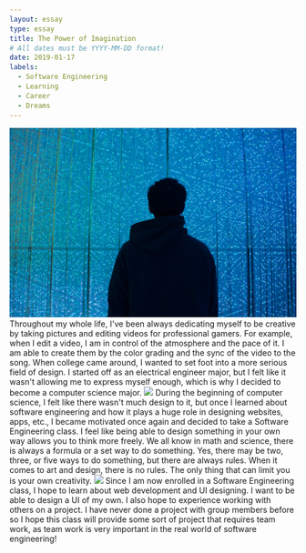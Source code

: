 ```yaml
---
layout: essay
type: essay
title: The Power of Imagination
# All dates must be YYYY-MM-DD format!
date: 2019-01-17
labels:
  - Software Engineering
  - Learning
  - Career
  - Dreams
---
```


<img class="ui tiny left circular floated image" src="../images/sparkleportrait.jpeg">
Throughout my whole life, I've been always dedicating myself to be creative by taking pictures and editing videos for professional gamers. For example, when I edit a video, I am in control of the atmosphere and the pace of it. I am able to create them by the color grading and the sync of the video to the song. When college came around, I wanted to set foot into a more serious field of design. I started off as an electrical engineer major, but I felt like it wasn't allowing me to express myself enough, which is why I decided to become a computer science major.

<img class="ui tiny left circular floated image" src="../images/design-technology.jpg">
During the beginning of computer science, I felt like there wasn't much design to it, but once I learned about software engineering and how it plays a huge role in designing websites, apps, etc., I became motivated once again and decided to take a Software Engineering class. I feel like being able to design something in your own way allows you to think more freely. We all know in math and science, there is always a formula or a set way to do something. Yes, there may be two, three, or five ways to do something, but there are always rules. When it comes to art and design, there is no rules. The only thing that can limit you is your own creativity.

<img class="ui tiny left circular floated image" src="../images/software-code.jpg">
Since I am now enrolled in a Software Engineering class, I hope to learn about web development and UI designing. I want to be able to design a UI of my own. I also hope to experience working with others on a project. I have never done a project with group members before so I hope this class will provide some sort of project that requires team work, as team work is very important in the real world of software engineering!

